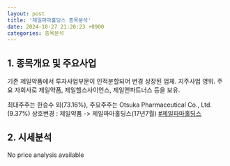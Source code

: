 ```yaml
---
layout: post
title: '제일파마홀딩스 종목분석'
date: 2024-10-27 21:20:23 +0900
categories: 종목분석
---
```


## 1. 종목개요 및 주요사업

기존 제일약품에서 투자사업부문이 인적분할되어 변경 상장된 업체. 지주사업 영위. 주요 자회사로 제일약품, 제일헬스사이언스, 제일앤파트너스 등을 보유. 

최대주주는 한승수 외(73.16%), 주요주주는 Otsuka Pharmaceutical Co., Ltd.(9.37%) 상호변경 : 제일약품 -> 제일파마홀딩스(17년7월)
[#제일파마홀딩스](#)

## 2. 시세분석

No price analysis available
